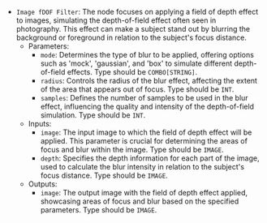 - `Image fDOF Filter`: The node focuses on applying a field of depth effect to images, simulating the depth-of-field effect often seen in photography. This effect can make a subject stand out by blurring the background or foreground in relation to the subject's focus distance.
    - Parameters:
        - `mode`: Determines the type of blur to be applied, offering options such as 'mock', 'gaussian', and 'box' to simulate different depth-of-field effects. Type should be `COMBO[STRING]`.
        - `radius`: Controls the radius of the blur effect, affecting the extent of the area that appears out of focus. Type should be `INT`.
        - `samples`: Defines the number of samples to be used in the blur effect, influencing the quality and intensity of the depth-of-field simulation. Type should be `INT`.
    - Inputs:
        - `image`: The input image to which the field of depth effect will be applied. This parameter is crucial for determining the areas of focus and blur within the image. Type should be `IMAGE`.
        - `depth`: Specifies the depth information for each part of the image, used to calculate the blur intensity in relation to the subject's focus distance. Type should be `IMAGE`.
    - Outputs:
        - `image`: The output image with the field of depth effect applied, showcasing areas of focus and blur based on the specified parameters. Type should be `IMAGE`.
